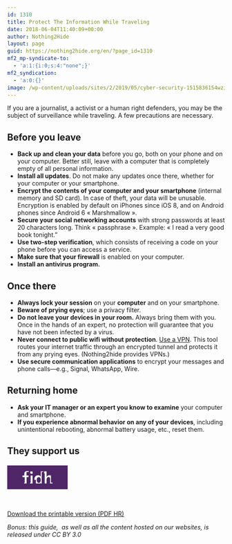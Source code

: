 ```yaml
---
id: 1310
title: Protect The Information While Traveling
date: 2018-06-04T11:40:09+00:00
author: Nothing2Hide
layout: page
guid: https://nothing2hide.org/en/?page_id=1310
mf2_mp-syndicate-to:
  - 'a:1:{i:0;s:4:"none";}'
mf2_syndication:
  - 'a:0:{}'
image: /wp-content/uploads/sites/2/2019/05/cyber-security-1515836154wzi.jpg
---
```

If you are a journalist, a activist or a human right defenders, you may be the subject of surveillance while traveling. A few precautions are necessary.

<!--more-->

## Before you leave

  * **Back up and clean your data** before you go, both on your phone and on your computer. Better still, leave with a computer that is completely empty of all personal information.
  * **Install all updates**. Do not make any updates once there, whether for your computer or your smartphone.
  * **Encrypt the contents of&nbsp;your computer and your smartphone** (internal memory and SD card). In case of theft, your data will be unusable. Encryption is enabled by default on iPhones since iOS 8, and on Android phones since Android 6 « Marshmallow ».
  * **Secure your social networking accounts** with strong passwords at least 20 characters long. Think « passphrase ». Example: « I read a very good book tonight.”
  * **Use two-step verification**, which consists of receiving a code on your phone before you can access a service.
  * **Make sure that your firewall** is enabled on your computer.
  * **Install an antivirus program.**

## Once there

  * **Always lock your session** on your **computer** and on your smartphone.
  * **Beware of prying eyes**; use a privacy filter.
  * **Do not leave your devices in your room.** Always bring them with you. Once in the hands of an expert, no protection will guarantee that you have not been infected by a virus.
  * **Never connect to public wifi without protection**. [Use a VPN](https://nothing2hide.org/wiki/doku.php?id=en:protectionnumerique:vpn). This tool routes your internet traffic through an encrypted tunnel and protects it from any prying eyes. (Nothing2hide provides VPNs.)
  * **Use secure communication applications** to encrypt your messages and phone calls—e.g., Signal, WhatsApp, Wire.

## Returning home

  * **Ask your IT manager or an expert you know to examine** your computer and smartphone.
  * **If you experience abnormal behavior on any of your devices**, including unintentional rebooting, abnormal battery usage, etc., reset them.

## They support us<figure class="wp-block-image">

<img src="/assets/img/sites/2/2018/06/FIDH-e1528532266874.jpg" alt="" class="wp-image-1320" /> </figure> <figure class="wp-block-image"><img src="/assets/img/sites/2/2018/06/cfj.png" alt="" class="wp-image-1321" srcset="/assets/img/sites/2/2018/06/cfj.png 300w, /assets/img/sites/2/2018/06/cfj-280x51.png 280w" sizes="(max-width: 300px) 100vw, 300px" /></figure> 

[Download the printable version (PDF HR)](/assets/img/sites/2/2019/05/nothing2hide_plaquette_traits.pdf) 

_Bonus: this guide,&nbsp; as well as all the content hosted on our websites, is released under CC BY 3.0_